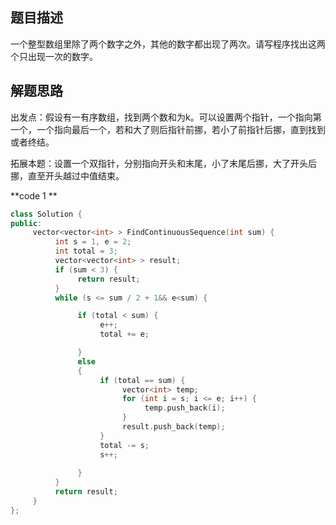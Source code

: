 ## 题目描述

一个整型数组里除了两个数字之外，其他的数字都出现了两次。请写程序找出这两个只出现一次的数字。

## 解题思路

出发点：假设有一有序数组，找到两个数和为k。可以设置两个指针，一个指向第一个，一个指向最后一个，若和大了则后指针前挪，若小了前指针后挪，直到找到或者终结。

拓展本题：设置一个双指针，分别指向开头和末尾，小了末尾后挪，大了开头后挪，直至开头越过中值结束。

**code 1 **

```c++
class Solution {
public:
     vector<vector<int> > FindContinuousSequence(int sum) {
          int s = 1, e = 2;
          int total = 3;
          vector<vector<int> > result;
          if (sum < 3) {
               return result;
          }
          while (s <= sum / 2 + 1&& e<sum) {

               if (total < sum) {
                    e++;
                    total += e;

               }
               else
               {
                    if (total == sum) {
                         vector<int> temp;
                         for (int i = s; i <= e; i++) {
                              temp.push_back(i);
                         }
                         result.push_back(temp);
                    }
                    total -= s;
                    s++;
              
               }
          }
          return result;
     }
};

```



